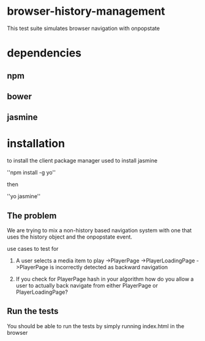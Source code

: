 # browser-history-management
This test suite simulates browser navigation with onpopstate

# dependencies

## npm
## bower
## jasmine

# installation

to install the client package manager used to install jasmine

''npm install -g yo''

then 

''yo jasmine''

## The problem 

We are trying to mix a non-history based navigation system with one that uses the history object and the onpopstate event.

 use cases to test for
 1. A user selects a media item to play
 ->PlayerPage ->PlayerLoadingPage ->PlayerPage is incorrectly detected as backward navigation

 2. If you check for PlayerPage hash in your algorithm how do you allow a user to actually back navigate from either
 PlayerPage or PlayerLoadingPage?
 
 ## Run the tests
 
 You should be able to run the tests by simply running index.html in the browser
